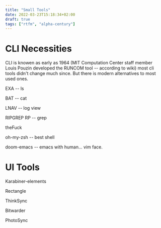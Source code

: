 ```yaml
---
title: "Small Tools"
date: 2022-03-23T15:18:34+02:00
draft: true
tags: ["rtfm", "alpha-century"]
---
```


# CLI Necessities 

CLI is knowen as early as 1964 (MIT Computation Center staff member Louis Pouzin developed the RUNCOM tool -- according to wiki) most cli tools didn't change much since. But there is modern alternatives to most used ones.

EXA -- ls

BAT -- cat 

LNAV -- log view

RIPGREP RP -- grep 

theFuck 

oh-my-zsh -- best shell

doom-emacs -- emacs with human... vim face.

# UI Tools

Karabiner-elements

Rectangle

ThinkSync

Bitwarder

PhotoSync
